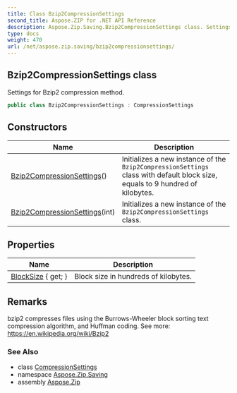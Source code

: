 ```yaml
---
title: Class Bzip2CompressionSettings
second_title: Aspose.ZIP for .NET API Reference
description: Aspose.Zip.Saving.Bzip2CompressionSettings class. Settings for Bzip2 compression method
type: docs
weight: 470
url: /net/aspose.zip.saving/bzip2compressionsettings/
---
```

## Bzip2CompressionSettings class

Settings for Bzip2 compression method.

```csharp
public class Bzip2CompressionSettings : CompressionSettings
```

## Constructors

| Name | Description |
| --- | --- |
| [Bzip2CompressionSettings](bzip2compressionsettings/#constructor)() | Initializes a new instance of the `Bzip2CompressionSettings` class with default block size, equals to 9 hundred of kilobytes. |
| [Bzip2CompressionSettings](bzip2compressionsettings/#constructor_1)(int) | Initializes a new instance of the `Bzip2CompressionSettings` class. |

## Properties

| Name | Description |
| --- | --- |
| [BlockSize](../../aspose.zip.saving/bzip2compressionsettings/blocksize/) { get; } | Block size in hundreds of kilobytes. |

## Remarks

bzip2 compresses files using the Burrows-Wheeler block sorting text compression algorithm, and Huffman coding. See more: https://en.wikipedia.org/wiki/Bzip2

### See Also

* class [CompressionSettings](../compressionsettings/)
* namespace [Aspose.Zip.Saving](../../aspose.zip.saving/)
* assembly [Aspose.Zip](../../)


